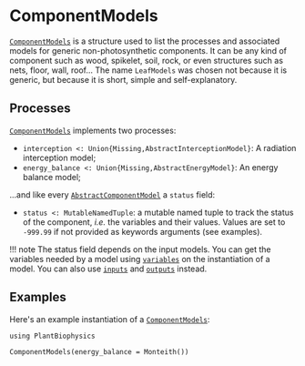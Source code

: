 # ComponentModels

[`ComponentModels`](@ref) is a structure used to list the processes and associated models for
generic non-photosynthetic components. It can be any kind of component such as wood, spikelet, soil, rock, or even structures such as nets, floor, wall, roof... The name `LeafModels` was chosen not because it is generic, but because it is short, simple and self-explanatory.

## Processes

[`ComponentModels`](@ref) implements two processes:

- `interception <: Union{Missing,AbstractInterceptionModel}`: A radiation interception model;
- `energy_balance <: Union{Missing,AbstractEnergyModel}`: An energy balance model;

...and like every [`AbstractComponentModel`](@ref) a `status` field:

- `status <: MutableNamedTuple`: a mutable named tuple to track the status of the component, *i.e.* the variables and their values. Values are set to `-999.99` if not provided as keywords arguments (see examples).

!!! note
    The status field depends on the input models. You can get the variables needed by a model using [`variables`](@ref) on the instantiation of a model. You can also use [`inputs`](@ref) and [`outputs`](@ref) instead.

## Examples

Here's an example instantiation of a [`ComponentModels`](@ref):

```@setup usepkg
using PlantBiophysics
```

```@example usepkg
ComponentModels(energy_balance = Monteith())
```
